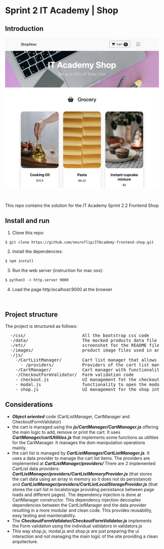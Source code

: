 # Sprint 2 IT Academy | Shop

## Introduction

![alt basic screenshot from the project](https://github.com/neuroflip/ITAcademy-frontend-shop/blob/main/etc/screenshot.png)

<br>

This repo contains the solution for the IT Academy Sprint 2.2 Frontend Shop

## Install and run

1. Clone this repo:
```bash
$ git clone https://github.com/neuroflip/ITAcademy-frontend-shop.git
```
2. Install the dependencies:
```bash
$ npm install
```
3. Run the web server (instruction for mac osx):
```bash
$ python3 -m http.server 9000
```
4. Load the page http:localhost:9000 at the browser

<br>

## Project structure

The project is structured as follows:

<pre>
  -/css/                      All the bootstrap css code
  -/data/                     The mocked products data file used to manage the cart
  -/etc/                      screenshot for the README file
  -/images/                   product image files used in articles at index.html
  -/js/            
    -/CartListManager/        Cart list manager that allows to manage the cart items for the user.
      - /providers/           Providers of the cart list manager to get and set data
    -/CartManager/            Cart manager with functionality to add, remove or print the cart
    -/CheckoutFormValidator/  Form validation code
    - checkout.js             UI management fot the checkout form interaction
    - modal.js                functionality to open the modal cart  capturing the bootstrap click event
    - shop.js                 UI management for the shop interaction (add products to the cart list)
</pre>


## Considerations

- ***Object oriented*** code (CartListManager, CartManager and CheckoutFormValidator)
- the cart is managed using the ***js/CartManager/CartManager.js*** offering the main logic to add, remove or print the cart. It uses ***CartManager/cartUtilities.js*** that implements some functions as utilities for the CartManager. It manages the dom manipulation operations mainly.
- the cart list is managed by ***CartListManager/CartListManager.js***. It uses a data provider to manage the cart list items. The providers are implemented at ***CartListManager/providers/*** There are 2 implemented CartList data providers: ***CartListManager/providers/CartListMemoryProvider.js*** (that stores the cart data using an array in memory so it does not do persistance) and ***CartListManager/providers/CartListLocalStorageProvider.js*** (that stores the cart list in localstorage providing persistance between page loads and different pages). The dependency injection is done at CartManager constructor. This dependency injection decouples dependencies between the CartListManager and the data provider resulting in a more modular and clean code. This provides reusability, easy testing and maintenability.
- The ***CheckoutFormValidator/CheckoutFormValidator.js*** implements the Form validation using the individual validators in validators.js
- This way shop.js, modal.js and shop.js are just preparing the ui interaction and not managing the main logic of the site providing a clean arquitecture.



